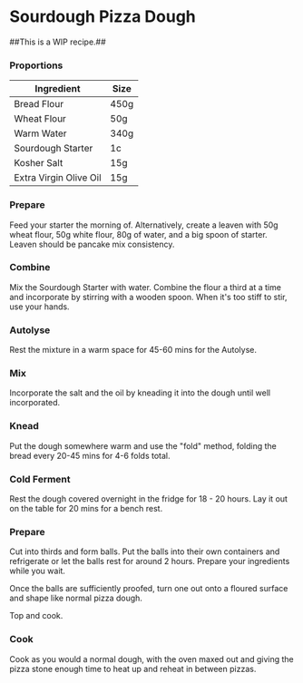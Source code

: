 # Sourdough Pizza Dough
##This is a WIP recipe.##

### Proportions

| Ingredient  | Size |
| ----------- | ---- |
| Bread Flour | 450g |
| Wheat Flour | 50g |
| Warm Water | 340g |
| Sourdough Starter | 1c |
| Kosher Salt | 15g |
| Extra Virgin Olive Oil | 15g |

### Prepare
Feed your starter the morning of. Alternatively, create a leaven with 50g wheat flour, 50g white flour, 80g of water, and a big spoon of starter. Leaven should be pancake mix consistency.

### Combine
Mix the Sourdough Starter with water. Combine the flour a third at a time and incorporate by stirring with a wooden spoon.  When it's too stiff to stir, use your hands.

### Autolyse
Rest the mixture in a warm space for 45-60 mins for the Autolyse.

### Mix
Incorporate the salt and the oil by kneading it into the dough until well incorporated.

### Knead
Put the dough somewhere warm and use the "fold" method, folding the bread every 20-45 mins for 4-6 folds total.

### Cold Ferment
Rest the dough covered overnight in the fridge for 18 - 20 hours. Lay it out on the table for 20 mins for a bench rest.

### Prepare
Cut into thirds and form balls. Put the balls into their own containers and refrigerate or let the balls rest for around 2 hours. Prepare your ingredients while you wait. 

Once the balls are sufficiently proofed, turn one out onto a floured surface and shape like normal pizza dough.

Top and cook.

### Cook
Cook as you would a normal dough, with the oven maxed out and giving the pizza stone enough time to heat up and reheat in between pizzas.
